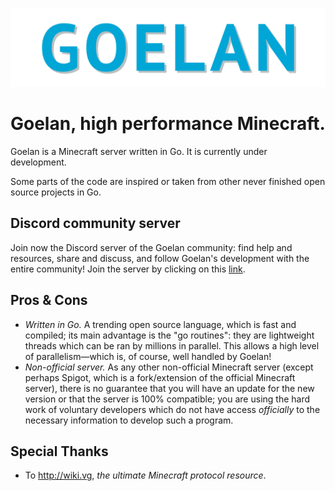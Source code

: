 ![Goelan](res/goelan_banner.png)
# **Goelan**, high performance Minecraft.

Goelan is a Minecraft server written in Go. It is currently under development.

Some parts of the code are inspired or taken from other never finished open source projects in Go.

## Discord community server

Join now the Discord server of the Goelan community: find help and resources, share and discuss, and follow Goelan's development with the entire community! Join the server by clicking on this [link](https://discord.gg/cpDDD7X).

## Pros & Cons

- *Written in Go.* A trending open source language, which is fast and compiled; its main advantage is the "go routines": they are lightweight threads which can be ran by millions in parallel. This allows a high level of parallelism—which is, of course, well handled by Goelan!
- *Non-official server.* As any other non-official Minecraft server (except perhaps Spigot, which is a fork/extension of the official Minecraft server), there is no guarantee that you will have an update for the new version or that the server is 100% compatible; you are using the hard work of voluntary developers which do not have access *officially* to the necessary information to develop such a program.

## Special Thanks

- To http://wiki.vg, *the ultimate Minecraft protocol resource*.